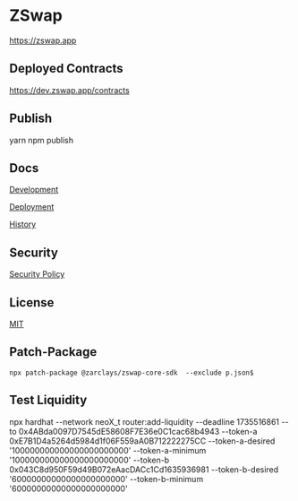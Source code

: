 # ZSwap

https://zswap.app

## Deployed Contracts

https://dev.zswap.app/contracts

## Publish
yarn npm publish

## Docs

[Development](docs/DEVELOPMENT.md)

[Deployment](docs/DEPLOYMENT.md)

[History](docs/HISTORY.md)

## Security

[Security Policy](SECURITY.md)

## License

[MIT](LICENSE.txt)



## Patch-Package
`npx patch-package @zarclays/zswap-core-sdk  --exclude p.json$`


## Test Liquidity


npx hardhat --network neoX_t  router:add-liquidity --deadline 1735516861  --to 0x4ABda0097D7545dE58608F7E36e0C1cac68b4943 --token-a 0xE7B1D4a5264d5984d1f06F559aA0B712222275CC --token-a-desired '100000000000000000000000' --token-a-minimum '100000000000000000000000' --token-b 0x043C8d950F59d49B072eAacDACc1Cd1635936981 --token-b-desired '60000000000000000000000' --token-b-minimum '60000000000000000000000'
